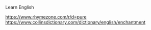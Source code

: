 Learn English

https://www.rhymezone.com/r/d=pure
https://www.collinsdictionary.com/dictionary/english/enchantment
